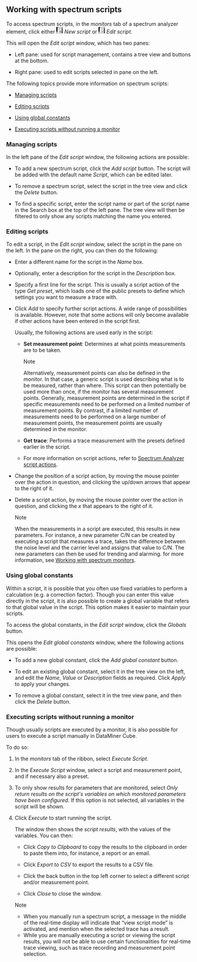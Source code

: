## Working with spectrum scripts

To access spectrum scripts, in the *monitors* tab of a spectrum analyzer element, click either ![](../../images/script_new_32.png) *New script* or ![](../../images/script_edit_32.png) *Edit script*.

This will open the *Edit script* window, which has two panes:

- Left pane: used for script management, contains a tree view and buttons at the bottom.

- Right pane: used to edit scripts selected in pane on the left.

The following topics provide more information on spectrum scripts:

- [Managing scripts](#managing-scripts)

- [Editing scripts](#editing-scripts)

- [Using global constants](#using-global-constants)

- [Executing scripts without running a monitor](#executing-scripts-without-running-a-monitor)

### Managing scripts

In the left pane of the *Edit script* window, the following actions are possible:

- To add a new spectrum script, click the *Add script* button. The script will be added with the default name *Script*, which can be edited later.

- To remove a spectrum script, select the script in the tree view and click the *Delete* button.

- To find a specific script, enter the script name or part of the script name in the Search box at the top of the left pane. The tree view will then be filtered to only show any scripts matching the name you entered.

### Editing scripts

To edit a script, in the *Edit script* window, select the script in the pane on the left. In the pane on the right, you can then do the following:

- Enter a different name for the script in the *Name* box.

- Optionally, enter a description for the script in the *Description* box.

- Specify a first line for the script. This is usually a script action of the type *Get preset*, which loads one of the public presets to define which settings you want to measure a trace with.

- Click *Add* to specify further script actions. A wide range of possibilities is available. However, note that some actions will only become available if other actions have been entered in the script first.

    Usually, the following actions are used early in the script:

    - **Set measurement point**: Determines at what points measurements are to be taken.

        > [!NOTE]
        > Alternatively, measurement points can also be defined in the monitor. In that case, a generic script is used describing what is to be measured, rather than where. This script can then potentially be used more than once, if the monitor has several measurement points. Generally, measurement points are determined in the script if specific measurements need to be performed on a limited number of measurement points. By contrast, if a limited number of measurements need to be performed on a large number of measurement points, the measurement points are usually determined in the monitor.

    - **Get trace**: Performs a trace measurement with the presets defined earlier in the script.

    - For more information on script actions, refer to [Spectrum Analyzer script actions](Spectrum_Analyzer_script_actions.md).

- Change the position of a script action, by moving the mouse pointer over the action in question, and clicking the up/down arrows that appear to the right of it.

- Delete a script action, by moving the mouse pointer over the action in question, and clicking the *x* that appears to the right of it.

    > [!NOTE]
    > When the measurements in a script are executed, this results in new parameters. For instance, a new parameter C/N can be created by executing a script that measures a trace, takes the difference between the noise level and the carrier level and assigns that value to C/N. The new parameters can then be used for trending and alarming. for more information, see [Working with spectrum monitors](Working_with_spectrum_monitors.md).

### Using global constants

Within a script, it is possible that you often use fixed variables to perform a calculation (e.g. a correction factor). Though you can enter this value directly in the script, it is also possible to create a global variable that refers to that global value in the script. This option makes it easier to maintain your scripts.

To access the global constants, in the *Edit script* window, click the *Globals* button.

This opens the *Edit global constants* window, where the following actions are possible:

- To add a new global constant, click the *Add global constant* button.

- To edit an existing global constant, select it in the tree view on the left, and edit the *Name*, *Value* or *Description* fields as required. Click *Apply* to apply your changes.

- To remove a global constant, select it in the tree view pane, and then click the *Delete* button.

### Executing scripts without running a monitor

Though usually scripts are executed by a monitor, it is also possible for users to execute a script manually in DataMiner Cube.

To do so:

1. In the *monitors* tab of the ribbon, select *Execute Script*.

2. In the *Execute Script* window, select a script and measurement point, and if necessary also a preset.

3. To only show results for parameters that are monitored, select *Only return results on the script's variables on which monitored parameters have been configured*. If this option is not selected, all variables in the script will be shown.

4. Click *Execute* to start running the script.

    The window then shows the *script results*, with the values of the variables.     You can then:

    - Click *Copy to Clipboard* to copy the results to the clipboard in order to paste them into, for instance, a report or an email.

    - Click *Export to CSV* to export the results to a CSV file.

    - Click the back button in the top left corner to select a different script and/or measurement point.

    - Click *Close* to close the window.

    > [!NOTE]
    > - When you manually run a spectrum script, a message in the middle of the real-time display will indicate that “view script mode” is activated, and mention when the selected trace has a result.
    > - While you are manually executing a script or viewing the script results, you will not be able to use certain functionalities for real-time trace viewing, such as trace recording and measurement point selection.
    >
